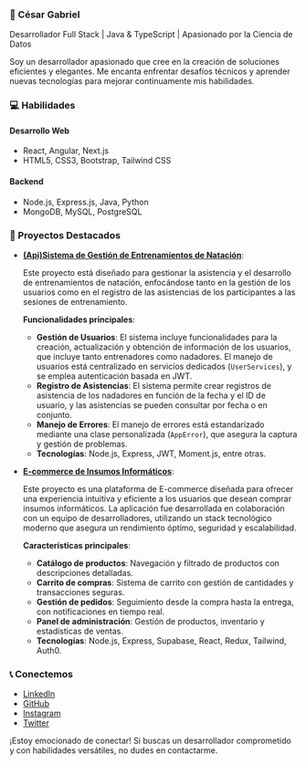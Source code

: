 ### 🌟 César Gabriel
Desarrollador Full Stack | Java & TypeScript | Apasionado por la Ciencia de Datos

Soy un desarrollador apasionado que cree en la creación de soluciones eficientes y elegantes. Me encanta enfrentar desafíos técnicos y aprender nuevas tecnologías para mejorar continuamente mis habilidades.

### 💻 Habilidades
#### Desarrollo Web
- React, Angular, Next.js
- HTML5, CSS3, Bootstrap, Tailwind CSS

#### Backend
- Node.js, Express.js, Java, Python
- MongoDB, MySQL, PostgreSQL

### 🚀 Proyectos Destacados

- **[(Api)Sistema de Gestión de Entrenamientos de Natación](https://github.com/gablon29/gestionNatacion)**: 

  Este proyecto está diseñado para gestionar la asistencia y el desarrollo de entrenamientos de natación, enfocándose tanto en la gestión de los usuarios como en el registro de las asistencias de los participantes a las sesiones de entrenamiento.

  **Funcionalidades principales**:
  - **Gestión de Usuarios**:
    El sistema incluye funcionalidades para la creación, actualización y obtención de información de los usuarios, que incluye tanto entrenadores como nadadores. El manejo de usuarios está centralizado en servicios dedicados (`UserServices`), y se emplea autenticación basada en JWT.
  - **Registro de Asistencias**:
    El sistema permite crear registros de asistencia de los nadadores en función de la fecha y el ID de usuario, y las asistencias se pueden consultar por fecha o en conjunto.
  - **Manejo de Errores**:
    El manejo de errores está estandarizado mediante una clase personalizada (`AppError`), que asegura la captura y gestión de problemas.
  - **Tecnologías**: Node.js, Express, JWT, Moment.js, entre otras.

- **[E-commerce de Insumos Informáticos](https://github.com/gablon29/PerisferiaStore)**:

  Este proyecto es una plataforma de E-commerce diseñada para ofrecer una experiencia intuitiva y eficiente a los usuarios que desean comprar insumos informáticos. La aplicación fue desarrollada en colaboración con un equipo de desarrolladores, utilizando un stack tecnológico moderno que asegura un rendimiento óptimo, seguridad y escalabilidad.

  **Características principales**:
  - **Catálogo de productos**: Navegación y filtrado de productos con descripciones detalladas.
  - **Carrito de compras**: Sistema de carrito con gestión de cantidades y transacciones seguras.
  - **Gestión de pedidos**: Seguimiento desde la compra hasta la entrega, con notificaciones en tiempo real.
  - **Panel de administración**: Gestión de productos, inventario y estadísticas de ventas.
  - **Tecnologías**: Node.js, Express, Supabase, React, Redux, Tailwind, Auth0.

### 📞 Conectemos
- [LinkedIn](https://www.linkedin.com/in/gabriel-londero-344734233)
- [GitHub](https://github.com/gablon29)
- [Instagram](https://instagram.com/cesardev29)
- [Twitter](https://twitter.com/GabrielLondero)

¡Estoy emocionado de conectar! Si buscas un desarrollador comprometido y con habilidades versátiles, no dudes en contactarme.
